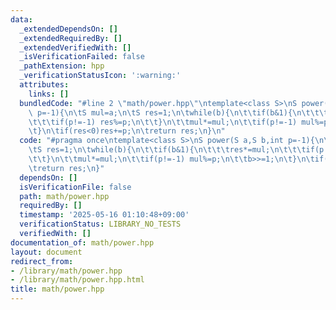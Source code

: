 ```yaml
---
data:
  _extendedDependsOn: []
  _extendedRequiredBy: []
  _extendedVerifiedWith: []
  _isVerificationFailed: false
  _pathExtension: hpp
  _verificationStatusIcon: ':warning:'
  attributes:
    links: []
  bundledCode: "#line 2 \"math/power.hpp\"\ntemplate<class S>\nS power(S a,S b,int\
    \ p=-1){\n\tS mul=a;\n\tS res=1;\n\twhile(b){\n\t\tif(b&1){\n\t\t\tres*=mul;\n\
    \t\t\tif(p!=-1) res%=p;\n\t\t}\n\t\tmul*=mul;\n\t\tif(p!=-1) mul%=p;\n\t\tb>>=1;\n\
    \t}\n\tif(res<0)res+=p;\n\treturn res;\n}\n"
  code: "#pragma once\ntemplate<class S>\nS power(S a,S b,int p=-1){\n\tS mul=a;\n\
    \tS res=1;\n\twhile(b){\n\t\tif(b&1){\n\t\t\tres*=mul;\n\t\t\tif(p!=-1) res%=p;\n\
    \t\t}\n\t\tmul*=mul;\n\t\tif(p!=-1) mul%=p;\n\t\tb>>=1;\n\t}\n\tif(res<0)res+=p;\n\
    \treturn res;\n}"
  dependsOn: []
  isVerificationFile: false
  path: math/power.hpp
  requiredBy: []
  timestamp: '2025-05-16 01:10:48+09:00'
  verificationStatus: LIBRARY_NO_TESTS
  verifiedWith: []
documentation_of: math/power.hpp
layout: document
redirect_from:
- /library/math/power.hpp
- /library/math/power.hpp.html
title: math/power.hpp
---
```

